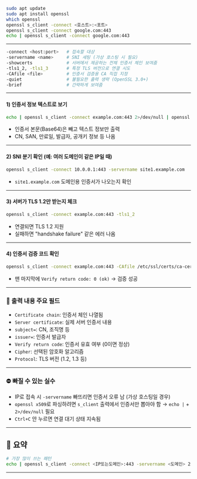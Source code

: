 ```bash
sudo apt update
sudo apt install openssl
which openssl
openssl s_client -connect <호스트>:<포트>
openssl s_client -connect google.com:443
echo | openssl s_client -connect google.com:443
```

---

```bash
-connect <host:port>   # 접속할 대상
-servername <name>     # SNI 세팅 (가상 호스팅 시 필요)
-showcerts             # 서버에서 제공하는 전체 인증서 체인 보여줌
-tls1_2, -tls1_3       # 특정 TLS 버전으로 연결 시도
-CAfile <file>         # 인증서 검증용 CA 직접 지정
-quiet                 # 불필요한 출력 생략 (OpenSSL 3.0+)
-brief                 # 간략하게 보여줌
```

---

#### 1) 인증서 정보 텍스트로 보기

```bash
echo | openssl s_client -connect example.com:443 2>/dev/null | openssl x509 -noout -text
```

* 인증서 본문(Base64)은 빼고 텍스트 정보만 출력
* CN, SAN, 만료일, 발급자, 공개키 정보 등 나옴

---

#### 2) SNI 분기 확인 (예: 여러 도메인이 같은 IP일 때)

```bash
openssl s_client -connect 10.0.0.1:443 -servername site1.example.com
```

* `site1.example.com` 도메인용 인증서가 나오는지 확인

---

#### 3) 서버가 TLS 1.2만 받는지 체크

```bash
openssl s_client -connect example.com:443 -tls1_2
```

* 연결되면 TLS 1.2 지원
* 실패하면 "handshake failure" 같은 에러 나옴

---

#### 4) 인증서 검증 코드 확인

```bash
openssl s_client -connect example.com:443 -CAfile /etc/ssl/certs/ca-certificates.crt
```

* 맨 마지막에 `Verify return code: 0 (ok)` → 검증 성공

---

### 📄 출력 내용 주요 필드

* `Certificate chain`: 인증서 체인 나열됨
* `Server certificate`: 실제 서버 인증서 내용
* `subject=`: CN, 조직명 등
* `issuer=`: 인증서 발급자
* `Verify return code`: 인증서 유효 여부 (0이면 정상)
* `Cipher`: 선택된 암호화 알고리즘
* `Protocol`: TLS 버전 (1.2, 1.3 등)

---

### ⛔ 빠질 수 있는 실수

* IP로 접속 시 `-servername` 빠뜨리면 인증서 오류 남 (가상 호스팅일 경우)
* `openssl x509`로 파싱하려면 `s_client` 출력에서 인증서만 뽑아야 함 → `echo |` + `2>/dev/null` 필요
* `Ctrl+C` 안 누르면 연결 대기 상태 지속됨

---

## 🧼 요약

```bash
# 가장 많이 쓰는 패턴
echo | openssl s_client -connect <IP또는도메인>:443 -servername <도메인> 2>/dev/null | openssl x509 -text -noout
```
---